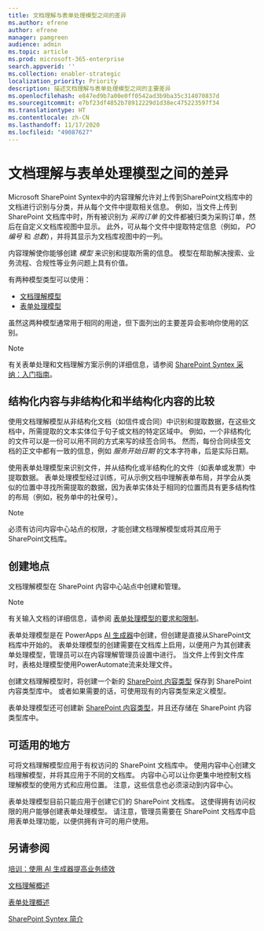 ```yaml
---
title: 文档理解与表单处理模型之间的差异
ms.author: efrene
author: efrene
manager: pamgreen
audience: admin
ms.topic: article
ms.prod: microsoft-365-enterprise
search.appverid: ''
ms.collection: enabler-strategic
localization_priority: Priority
description: 描述文档理解与表单处理模型之间的主要差异
ms.openlocfilehash: e847ed9b7a00e0ff0542ad3b9ba35c314070837d
ms.sourcegitcommit: e7bf23df4852b78912229d1d38ec475223597f34
ms.translationtype: HT
ms.contentlocale: zh-CN
ms.lasthandoff: 11/17/2020
ms.locfileid: "49087627"
---
```

# <a name="difference-between-document-understanding-and-form-processing-models"></a>文档理解与表单处理模型之间的差异 


Microsoft SharePoint Syntex中的内容理解允许对上传到SharePoint文档库中的文档进行识别与分类，并从每个文件中提取相关信息。  例如，当文件上传到 SharePoint 文档库中时，所有被识别为 *采购订单* 的文件都被归类为采购订单，然后在自定义文档库视图中显示。 此外，可从每个文件中提取特定信息（例如， *PO 编号* 和 *总数*），并将其显示为文档库视图中的一列。 

内容理解使你能够创建 *模型* 来识别和提取所需的信息。 模型在帮助解决搜索、业务流程、合规性等业务问题上具有价值。

有两种模型类型可以使用：

- [文档理解模型 ](document-understanding-overview.md)
- [表单处理模型](form-processing-overview.md)

虽然这两种模型通常用于相同的用途，但下面列出的主要差异会影响你使用的区别。

> [!NOTE]
> 有关表单处理和文档理解方案示例的详细信息，请参阅 [SharePoint Syntex 采纳：入门指南](https://docs.microsoft.com/microsoft-365/contentunderstanding/adoption-getstarted#form-processing-scenario-example)。


## <a name="structured-versus-unstructured-and-semi-structured-content"></a>结构化内容与非结构化和半结构化内容的比较

使用文档理解模型从非结构化文档（如信件或合同）中识别和提取数据，在这些文档中，所需提取的文本实体位于句子或文档的特定区域中。 例如，一个非结构化的文件可以是一份可以用不同的方式来写的续签合同书。 然而，每份合同续签文档的正文中都有一致的信息，例如 *服务开始日期* 的文本字符串，后是实际日期。   

使用表单处理模型来识别文件，并从结构化或半结构化的文件（如表单或发票）中提取数据。 表单处理模型经过训练，可从示例文档中理解表单布局，并学会从类似的位置中寻找所需提取的数据，因为表单实体处于相同的位置而具有更多结构性的布局（例如，税务单中的社保号）。 

> [!NOTE]
> 必须有访问内容中心站点的权限，才能创建文档理解模型或将其应用于SharePoint文档库。 


## <a name="where-they-are-created"></a>创建地点

文档理解模型在 SharePoint 内容中心站点中创建和管理。 

> [!NOTE]
> 有关输入文档的详细信息，请参阅 [表单处理模型的要求和限制](https://docs.microsoft.com/ai-builder/form-processing-model-requirements)。 

表单处理模型是在 PowerApps [AI 生成器](https://docs.microsoft.com/ai-builder/overview)中创建，但创建是直接从SharePoint文档库中开始的。 表单处理模型的创建需要在文档库上启用，以便用户为其创建表单处理模型，管理员可以在内容理解管理员设置中进行。 当文件上传到文件库时，表格处理模型使用PowerAutomate流来处理文件。

创建文档理解模型时，将创建一个新的 [SharePoint 内容类型](https://support.microsoft.com/office/use-content-types-to-manage-content-consistently-on-a-site-48512bcb-6527-480b-b096-c03b7ec1d978) 保存到 SharePoint 内容类型库中。 或者如果需要的话，可使用现有的内容类型来定义模型。

表单处理模型还可创建新 [SharePoint 内容类型](https://support.microsoft.com/office/use-content-types-to-manage-content-consistently-on-a-site-48512bcb-6527-480b-b096-c03b7ec1d978)，并且还存储在 SharePoint 内容类型库中。

## <a name="where-they-can-be-applied"></a>可适用的地方

可将文档理解模型应用于有权访问的 SharePoint 文档库中。 使用内容中心创建文档理解模型，并将其应用于不同的文档库。 内容中心可以让你更集中地控制文档理解模型的使用方式和应用位置。 注意，这些信息也必须滚动到内容中心。

表单处理模型目前只能应用于创建它们的 SharePoint 文档库。 这使得拥有访问权限的用户能够创建表单处理模型。 请注意，管理员需要在 SharePoint 文档库中启用表单处理功能，以便供拥有许可的用户使用。

 ## <a name="see-also"></a>另请参阅
[培训：使用 AI 生成器提高业务绩效](https://docs.microsoft.com/learn/paths/improve-business-performance-ai-builder/?source=learn)



[文档理解概述](document-understanding-overview.md)

[表单处理概述](form-processing-overview.md)

[SharePoint Syntex 简介](index.md)
